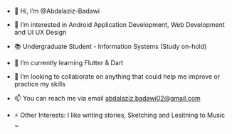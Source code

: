 - 👋 Hi, I’m @Abdalaziz-Badawi
- 👀 I’m interested in Android Application Development, Web Development and UI UX Design 
- 📚 Undergraduate Student - Information Systems (Study on-hold) 
- 🌱 I’m currently learning Flutter & Dart
- 💞️ I’m looking to collaborate on anything that could help me improve or practice my skills
- 📫 You can reach me via email abdalaziz.badawi02@gmail.com


- ⚡ Other Interests: I like writing stories, Sketching and Lesitning to Music ~